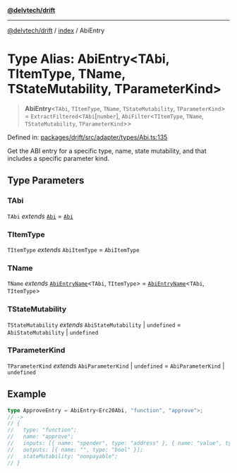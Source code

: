 [**@delvtech/drift**](../../README.md)

***

[@delvtech/drift](../../README.md) / [index](../README.md) / AbiEntry

# Type Alias: AbiEntry\<TAbi, TItemType, TName, TStateMutability, TParameterKind\>

> **AbiEntry**\<`TAbi`, `TItemType`, `TName`, `TStateMutability`, `TParameterKind`\> = `ExtractFiltered`\<`TAbi`\[`number`\], `AbiFilter`\<`TItemType`, `TName`, `TStateMutability`, `TParameterKind`\>\>

Defined in: [packages/drift/src/adapter/types/Abi.ts:135](https://github.com/delvtech/drift/blob/95370f81f9813e8d583ed884b0b07657be0d8f2c/packages/drift/src/adapter/types/Abi.ts#L135)

Get the ABI entry for a specific type, name, state mutability, and that
includes a specific parameter kind.

## Type Parameters

### TAbi

`TAbi` *extends* [`Abi`](Abi.md) = [`Abi`](Abi.md)

### TItemType

`TItemType` *extends* `AbiItemType` = `AbiItemType`

### TName

`TName` *extends* [`AbiEntryName`](AbiEntryName.md)\<`TAbi`, `TItemType`\> = [`AbiEntryName`](AbiEntryName.md)\<`TAbi`, `TItemType`\>

### TStateMutability

`TStateMutability` *extends* `AbiStateMutability` \| `undefined` = `AbiStateMutability` \| `undefined`

### TParameterKind

`TParameterKind` *extends* `AbiParameterKind` \| `undefined` = `AbiParameterKind` \| `undefined`

## Example

```ts
type ApproveEntry = AbiEntry<Erc20Abi, "function", "approve">;
// ->
// {
//   type: "function";
//   name: "approve";
//   inputs: [{ name: "spender", type: "address" }, { name: "value", type: "uint256" }];
//   outputs: [{ name: "", type: "bool" }];
//   stateMutability: "nonpayable";
// }
```
